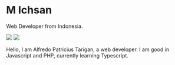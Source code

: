 # M Ichsan

Web Developer from Indonesia.

![](https://github-readme-stats.vercel.app/api?username=MIchsan&hide_border=true&bg_color=0000&text_color=7494EA&title_color=7494EA)
![](https://github-readme-stats.vercel.app/api/top-langs/?username=alfredoptarigan&layout=compact&hide_border=true&bg_color=0000&text_color=7494EA&title_color=7494EA)


Hello, I am Alfredo Patricius Tarigan, a web developer. I am good in Javascript and PHP, currently learning Typescript.
